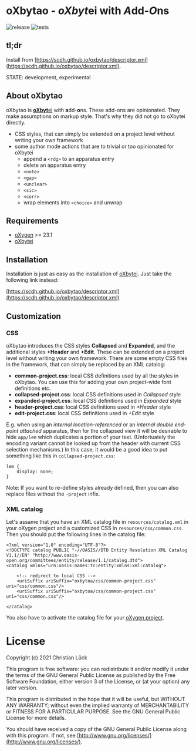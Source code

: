 # oXbytao - *oXbyt*ei with *A*dd-*O*ns #

![release](https://github.com/scdh/oxbytao/actions/workflows/release.yml/badge.svg)
![tests](https://github.com/scdh/oxbytao/actions/workflows/test-main.yml/badge.svg)

## tl;dr ##

Install from [https://scdh.github.io/oxbytao/descriptor.xml](https://scdh.github.io/oxbytao/descriptor.xml).

STATE: development, experimental

## About oXbytao ##

oXbytao is [**oXbyt**ei]() with **a**dd-**o**ns. These add-ons are
opinionated. They make assumptions on markup style. That's why they
did not go to oXbytei directly.

- CSS styles, that can simply be extended on a project level without
  writing your own framework
- some author mode actions that are to trivial or too opinionated for
  oXbytei
  - append a `<rdg>` to an apparatus entry
  - delete an apparatus entry
  - `<note>`
  - `<gap>`
  - `<unclear>`
  - `<sic>`
  - `<corr>`
  - wrap elements into `<choice>` and unwrap

## Requirements ##

- [oXygen](http:www.oxygenxml.com) >= 23.1
- [oXbytei](https://github.com/scdh/oxbytei)

## Installation ##

Installation is just as easy as the installation of
[oXbytei](https://github.com/SCDH/oxbytei#installation).  Just take
the following link instead:

[https://scdh.github.io/oxbytao/descriptor.xml](https://scdh.github.io/oxbytao/descriptor.xml)

## Customization ##

### CSS ###

oXbytao introduces the CSS styles **Collapsed** and **Expanded**, and
the additional styles **+Header** and **+Edit**. These can be extended
on a project level without writing your own framework. There are some
empty CSS files in the framework, that can simply be replaced by an
XML catalog:

- **common-project.css**: local CSS definitions used by all the styles
  in oXbytao. You can use this for adding your own project-wide font
  definitions etc.
- **collapsed-project.css**: local CSS definitions used in *Collapsed*
  style
- **expanded-project.css**: local CSS definitions used in *Expanded*
  style
- **header-project.css**: local CSS definitions used in *+Header*
  style
- **edit-project.css**: local CSS definitions used in *+Edit* style

E.g. when using an *internal location-referenced* or an *internal
double end-point attached* apparatus, then for the collapsed view it
will be desirable to hide `app/lem` which duplicates a portion of your
text. (Unfortuately the encoding variant cannot be looked up from the
header with current CSS selection mechanisms.) In this case, it would
be a good idea to put something like this in `collapsed-project.css`:

```{css}
lem {
	display: none;
}
```


Note: If you want to re-define styles already defined, then you can
also replace files without the `-project` infix.


### XML catalog ###

Let's assame that you have an XML catalog file in
`resources/catalog.xml` in your oXygen project and a customized
CSS in `resources/css/common.css`. Then you should
put the following lines in the catalog file:

```{xml}
<?xml version="1.0" encoding="UTF-8"?>
<!DOCTYPE catalog PUBLIC "-//OASIS//DTD Entity Resolution XML Catalog V1.1//EN" "http://www.oasis-open.org/committees/entity/release/1.1/catalog.dtd">
<catalog xmlns="urn:oasis:names:tc:entity:xmlns:xml:catalog">

	<!-- redirect to local CSS -->
 	<uriSuffix uriSuffix="oxbytoa/css/common-project.css" uri="css/common.css"/>
	<uriSuffix uriSuffix="oxbytoa/css/common-project.css" uri="css/common.css"/>

</catalog>
```

You also have to activate the catalog file for your [oXygen
project](https://www.oxygenxml.com/doc/versions/23.1/ug-editor/topics/preferences-xml-catalog.html#preferences-xml-catalog__xml_catalog_resolve_schema).



# License #

Copyright (c) 2021 Christian Lück

This program is free software: you can redistribute it and/or modify
it under the terms of the GNU General Public License as published by
the Free Software Foundation, either version 3 of the License, or
(at your option) any later version.

This program is distributed in the hope that it will be useful,
but WITHOUT ANY WARRANTY; without even the implied warranty of
MERCHANTABILITY or FITNESS FOR A PARTICULAR PURPOSE.  See the
GNU General Public License for more details.

You should have received a copy of the GNU General Public License
along with this program.  If not, see
[http://www.gnu.org/licenses/](http://www.gnu.org/licenses/).
